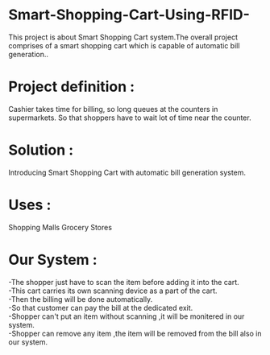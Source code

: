 # Smart-Shopping-Cart-Using-RFID-
This project is about Smart Shopping Cart system.The overall project comprises of a smart shopping cart which is capable of automatic bill generation..

# Project definition :
Cashier takes time for billing, so long queues at the counters in supermarkets. So that shoppers have to wait lot of time near the counter.

# Solution :
Introducing Smart Shopping Cart with automatic bill generation system.

# Uses :
Shopping Malls
Grocery Stores

# Our System :
  -The shopper just have to scan the item before adding it into the cart. </br>
  -This cart carries its own scanning device as a part of the cart.</br>
  -Then the billing will be done automatically.</br>
  -So that customer can pay the bill at the dedicated exit.</br>
  -Shopper can't put an item without scanning ,it will be monitered in our system.</br>
  -Shopper can remove any item ,the item will be removed from the bill also in our system.</br>
